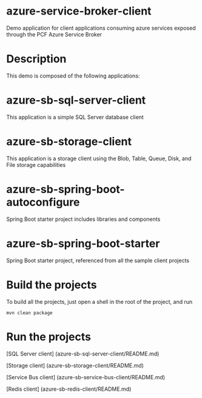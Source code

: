 # azure-service-broker-client
Demo application for client applications consuming azure services exposed through the PCF Azure Service Broker

# Description
This demo is composed of the following applications:

# azure-sb-sql-server-client
This application is a simple SQL Server database client

# azure-sb-storage-client
This application is a storage client using the Blob, Table, Queue, Disk, and File storage capabilities

# azure-sb-spring-boot-autoconfigure
Spring Boot starter project includes libraries and components

# azure-sb-spring-boot-starter
Spring Boot starter project, referenced from all the sample client projects

# Build the projects
To build all the projects, just open a shell in the root of the project, and run
```
mvn clean package
```

# Run the projects
[SQL Server client] (azure-sb-sql-server-client/README.md)

[Storage client] (azure-sb-storage-client/README.md)

[Service Bus client] (azure-sb-service-bus-client/README.md)

[Redis client] (azure-sb-redis-client/README.md)





